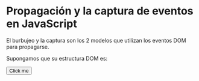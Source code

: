 # Propagación y la captura de eventos en JavaScript

El burbujeo y la captura son los 2 modelos que utilizan los eventos DOM para propagarse.

Supongamos que su estructura DOM es: 

<div id="container">
  <button>Click me</button>
</div>


